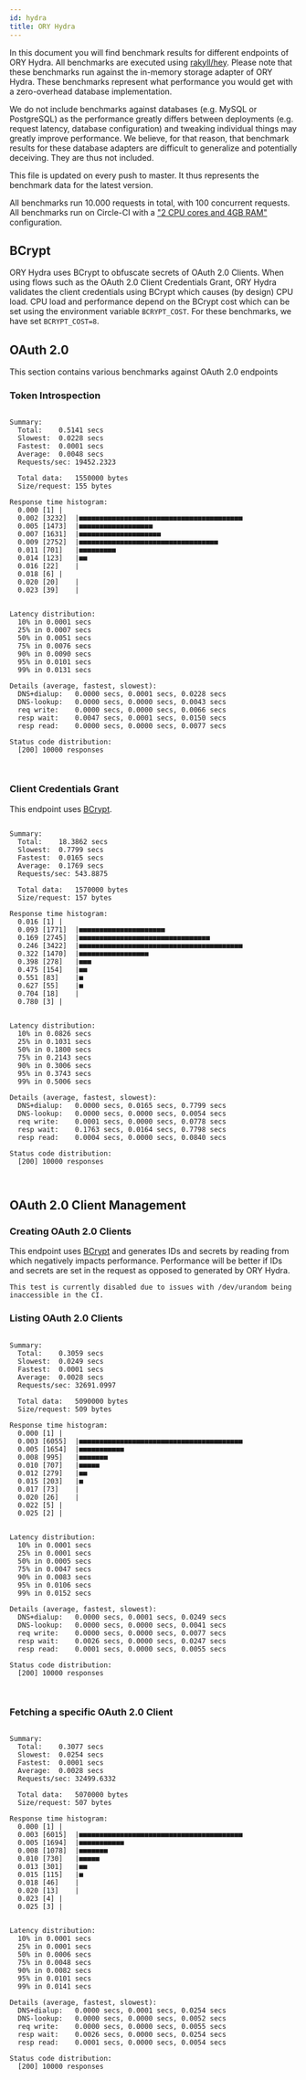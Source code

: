 ```yaml
---
id: hydra
title: ORY Hydra
---
```


In this document you will find benchmark results for different endpoints of ORY Hydra. All benchmarks are executed
using [rakyll/hey](https://github.com/rakyll/hey). Please note that these benchmarks run against the in-memory storage
adapter of ORY Hydra. These benchmarks represent what performance you would get with a zero-overhead database implementation.

We do not include benchmarks against databases (e.g. MySQL or PostgreSQL) as the performance greatly differs between
deployments (e.g. request latency, database configuration) and tweaking individual things may greatly improve performance.
We believe, for that reason, that benchmark results for these database adapters are difficult to generalize and potentially
deceiving. They are thus not included.

This file is updated on every push to master. It thus represents the benchmark data for the latest version.

All benchmarks run 10.000 requests in total, with 100 concurrent requests. All benchmarks run on Circle-CI with a
["2 CPU cores and 4GB RAM"](https://support.circleci.com/hc/en-us/articles/360000489307-Why-do-my-tests-take-longer-to-run-on-CircleCI-than-locally-)
configuration.

## BCrypt

ORY Hydra uses BCrypt to obfuscate secrets of OAuth 2.0 Clients. When using flows such as the OAuth 2.0 Client Credentials
Grant, ORY Hydra validates the client credentials using BCrypt which causes (by design) CPU load. CPU load and performance
depend on the BCrypt cost which can be set using the environment variable `BCRYPT_COST`. For these benchmarks,
we have set `BCRYPT_COST=8`.

## OAuth 2.0

This section contains various benchmarks against OAuth 2.0 endpoints

### Token Introspection

```

Summary:
  Total:	0.5141 secs
  Slowest:	0.0228 secs
  Fastest:	0.0001 secs
  Average:	0.0048 secs
  Requests/sec:	19452.2323
  
  Total data:	1550000 bytes
  Size/request:	155 bytes

Response time histogram:
  0.000 [1]	|
  0.002 [3232]	|■■■■■■■■■■■■■■■■■■■■■■■■■■■■■■■■■■■■■■■■
  0.005 [1473]	|■■■■■■■■■■■■■■■■■■
  0.007 [1631]	|■■■■■■■■■■■■■■■■■■■■
  0.009 [2752]	|■■■■■■■■■■■■■■■■■■■■■■■■■■■■■■■■■■
  0.011 [701]	|■■■■■■■■■
  0.014 [123]	|■■
  0.016 [22]	|
  0.018 [6]	|
  0.020 [20]	|
  0.023 [39]	|


Latency distribution:
  10% in 0.0001 secs
  25% in 0.0007 secs
  50% in 0.0051 secs
  75% in 0.0076 secs
  90% in 0.0090 secs
  95% in 0.0101 secs
  99% in 0.0131 secs

Details (average, fastest, slowest):
  DNS+dialup:	0.0000 secs, 0.0001 secs, 0.0228 secs
  DNS-lookup:	0.0000 secs, 0.0000 secs, 0.0043 secs
  req write:	0.0000 secs, 0.0000 secs, 0.0066 secs
  resp wait:	0.0047 secs, 0.0001 secs, 0.0150 secs
  resp read:	0.0000 secs, 0.0000 secs, 0.0077 secs

Status code distribution:
  [200]	10000 responses



```

### Client Credentials Grant

This endpoint uses [BCrypt](#bcrypt).

```

Summary:
  Total:	18.3862 secs
  Slowest:	0.7799 secs
  Fastest:	0.0165 secs
  Average:	0.1769 secs
  Requests/sec:	543.8875
  
  Total data:	1570000 bytes
  Size/request:	157 bytes

Response time histogram:
  0.016 [1]	|
  0.093 [1771]	|■■■■■■■■■■■■■■■■■■■■■
  0.169 [2745]	|■■■■■■■■■■■■■■■■■■■■■■■■■■■■■■■■
  0.246 [3422]	|■■■■■■■■■■■■■■■■■■■■■■■■■■■■■■■■■■■■■■■■
  0.322 [1470]	|■■■■■■■■■■■■■■■■■
  0.398 [278]	|■■■
  0.475 [154]	|■■
  0.551 [83]	|■
  0.627 [55]	|■
  0.704 [18]	|
  0.780 [3]	|


Latency distribution:
  10% in 0.0826 secs
  25% in 0.1031 secs
  50% in 0.1800 secs
  75% in 0.2143 secs
  90% in 0.3006 secs
  95% in 0.3743 secs
  99% in 0.5006 secs

Details (average, fastest, slowest):
  DNS+dialup:	0.0000 secs, 0.0165 secs, 0.7799 secs
  DNS-lookup:	0.0000 secs, 0.0000 secs, 0.0054 secs
  req write:	0.0001 secs, 0.0000 secs, 0.0778 secs
  resp wait:	0.1763 secs, 0.0164 secs, 0.7798 secs
  resp read:	0.0004 secs, 0.0000 secs, 0.0840 secs

Status code distribution:
  [200]	10000 responses



```

## OAuth 2.0 Client Management

### Creating OAuth 2.0 Clients

This endpoint uses [BCrypt](#bcrypt) and generates IDs and secrets by reading from  which negatively impacts
performance. Performance will be better if IDs and secrets are set in the request as opposed to generated by ORY Hydra.

```
This test is currently disabled due to issues with /dev/urandom being inaccessible in the CI.
```

### Listing OAuth 2.0 Clients

```

Summary:
  Total:	0.3059 secs
  Slowest:	0.0249 secs
  Fastest:	0.0001 secs
  Average:	0.0028 secs
  Requests/sec:	32691.0997
  
  Total data:	5090000 bytes
  Size/request:	509 bytes

Response time histogram:
  0.000 [1]	|
  0.003 [6055]	|■■■■■■■■■■■■■■■■■■■■■■■■■■■■■■■■■■■■■■■■
  0.005 [1654]	|■■■■■■■■■■■
  0.008 [995]	|■■■■■■■
  0.010 [707]	|■■■■■
  0.012 [279]	|■■
  0.015 [203]	|■
  0.017 [73]	|
  0.020 [26]	|
  0.022 [5]	|
  0.025 [2]	|


Latency distribution:
  10% in 0.0001 secs
  25% in 0.0001 secs
  50% in 0.0005 secs
  75% in 0.0047 secs
  90% in 0.0083 secs
  95% in 0.0106 secs
  99% in 0.0152 secs

Details (average, fastest, slowest):
  DNS+dialup:	0.0000 secs, 0.0001 secs, 0.0249 secs
  DNS-lookup:	0.0000 secs, 0.0000 secs, 0.0041 secs
  req write:	0.0000 secs, 0.0000 secs, 0.0077 secs
  resp wait:	0.0026 secs, 0.0000 secs, 0.0247 secs
  resp read:	0.0001 secs, 0.0000 secs, 0.0055 secs

Status code distribution:
  [200]	10000 responses



```

### Fetching a specific OAuth 2.0 Client

```

Summary:
  Total:	0.3077 secs
  Slowest:	0.0254 secs
  Fastest:	0.0001 secs
  Average:	0.0028 secs
  Requests/sec:	32499.6332
  
  Total data:	5070000 bytes
  Size/request:	507 bytes

Response time histogram:
  0.000 [1]	|
  0.003 [6015]	|■■■■■■■■■■■■■■■■■■■■■■■■■■■■■■■■■■■■■■■■
  0.005 [1694]	|■■■■■■■■■■■
  0.008 [1078]	|■■■■■■■
  0.010 [730]	|■■■■■
  0.013 [301]	|■■
  0.015 [115]	|■
  0.018 [46]	|
  0.020 [13]	|
  0.023 [4]	|
  0.025 [3]	|


Latency distribution:
  10% in 0.0001 secs
  25% in 0.0001 secs
  50% in 0.0006 secs
  75% in 0.0048 secs
  90% in 0.0082 secs
  95% in 0.0101 secs
  99% in 0.0141 secs

Details (average, fastest, slowest):
  DNS+dialup:	0.0000 secs, 0.0001 secs, 0.0254 secs
  DNS-lookup:	0.0000 secs, 0.0000 secs, 0.0052 secs
  req write:	0.0000 secs, 0.0000 secs, 0.0055 secs
  resp wait:	0.0026 secs, 0.0000 secs, 0.0254 secs
  resp read:	0.0001 secs, 0.0000 secs, 0.0054 secs

Status code distribution:
  [200]	10000 responses



```
